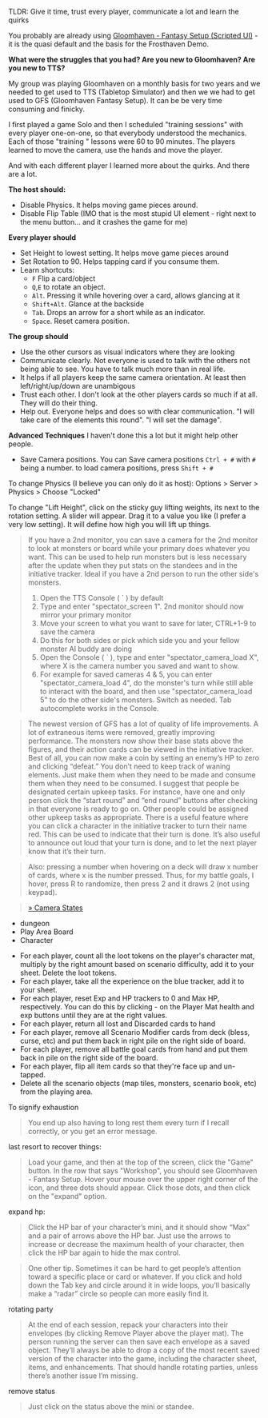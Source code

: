 TLDR: Give it time, trust every player, communicate a lot and learn the quirks

You probably are already using [Gloomhaven - Fantasy Setup (Scripted UI)](https://steamcommunity.com/sharedfiles/filedetails/?id=1301493206&searchtext=fantasy) - it is the quasi default and the basis for the Frosthaven Demo.

**What were the struggles that you had? Are you new to Gloomhaven? Are you new to TTS?**

My group was playing Gloomhaven on a monthly basis for two years and we needed to get used to TTS (Tabletop Simulator) and then we we had to get used to GFS (Gloomhaven Fantasy Setup). It can be be very time consuming and finicky.

I first played a game Solo and then I scheduled "training sessions" with every player one-on-one, so that everybody understood the mechanics.  Each of those "training " lessons were 60 to 90 minutes. The players learned to move the camera, use the hands and move the player.

And with each different player I learned more about the quirks. And there are a lot.

**The host should:**
* Disable Physics. It helps moving game pieces around.
* Disable Flip Table (IMO that is the most stupid UI element - right next to the menu button... and it crashes the game for me)

**Every player should**
* Set Height to lowest setting. It helps move game pieces around
* Set Rotation to 90. Helps tapping card if you consume them.
* Learn shortcuts:
	* `F` Flip a card/object
	* `Q`,`E` to rotate an object.
	* `Alt`. Pressing it while hovering over a card, allows glancing at it
	* `Shift+Alt`. Glance at the backside
	* `Tab`. Drops an arrow for a short while as an indicator.
	* `Space`. Reset camera position.

**The group should**
* Use the other cursors as visual indicators where they are looking
* Communicate clearly. Not everyone is used to talk with the others not being able to see. You have to talk much more than in real life.
* It helps if all players keep the same camera orientation. At least then left/right/up/down are unambigous
* Trust each other. I don't look at the other players cards so much if at all. They will do their thing.
* Help out. Everyone helps and does so with clear communication. "I will take care of the elements this round". "I will set the damage".

**Advanced Techniques**
I haven't done this a lot but it might help other people.
* Save Camera positions. You can Save camera positions `Ctrl + #` with `#` being a number. to load camera positions, press `Shift + #`





To change Physics (I believe you can only do it as host):
Options > Server > Physics > Choose "Locked"

To change "Lift Height", click on the sticky guy lifting weights, its next to the rotation setting. A slider will appear. Drag it to a value you like (I prefer a very low setting). It will define how high you will lift up things.

> If you have a 2nd monitor, you can save a camera for the 2nd monitor to look at monsters or board while your primary does whatever you want. This can be used to help run monsters but is less necessary after the update when they put stats on the standees and in the initiative tracker. Ideal if you have a 2nd person to run the other side's monsters.
> 1. Open the TTS Console ( ` ) by default
> 2. Type and enter "spectator_screen 1". 2nd monitor should now mirror your primary monitor
> 3. Move your screen to what you want to save for later, CTRL+1-9 to save the camera
> 4. Do this for both sides or pick which side you and your fellow monster AI buddy are doing
> 5. Open the Console ( ` ), type and enter "spectator_camera_load X", where X is the camera number you saved and want to show.
> 6. For example for saved cameras 4 & 5, you can enter "spectator_camera_load 4", do the monster's turn while still able to interact with the board, and then use "spectator_camera_load 5" to do the other side's monsters. Switch as needed. Tab autocomplete works in the Console.

> The newest version of GFS has a lot of quality of life improvements. A lot of extraneous items were removed, greatly improving performance. The monsters now show their base stats above the figures, and their action cards can be viewed in the initiative tracker. Best of all, you can now make a coin by setting an enemy’s HP to zero and clicking “defeat.”
> You don’t need to keep track of waning elements. Just make them when they need to be made and consume them when they need to be consumed.
> I suggest that people be designated certain upkeep tasks. For instance, have one and only person click the “start round” and “end round” buttons after checking in that everyone is ready to go on. Other people could be assigned other upkeep tasks as appropriate.
> There is a useful feature where you can click a character in the initiative tracker to turn their name red. This can be used to indicate that their turn is done. It’s also useful to announce out loud that your turn is done, and to let the next player know that it’s their turn.

> Also: pressing a number when hovering on a deck will draw x number of cards, where x is the number pressed. Thus, for my battle goals, I hover, press R to randomize, then press 2 and it draws 2 (not using keypad).

> [» Camera States](https://berserk-games.com/knowledgebase/camera-states/)
- dungeon
- Play Area Board
- Character


* For each player, count all the loot tokens on the player's character mat, multiply by the right amount based on scenario difficulty, add it to your sheet. Delete the loot tokens.
* For each player, take all the experience on the blue tracker, add it to your sheet.
* For each player, reset Exp and HP trackers to 0 and Max HP, respectively. You can do this by clicking - on the Player Mat health and exp buttons until they are at the right values.
* For each player, return all lost and Discarded cards to hand
* For each player, remove all Scenario Modifier cards from deck (bless, curse, etc) and put them back in right pile on the right side of board.
* For each player, remove all battle goal cards from hand and put them back in pile on the right side of the board.
* For each player, flip all item cards so that they're face up and un-tapped.
* Delete all the scenario objects (map tiles, monsters, scenario book, etc) from the playing area.

To signify exhaustion
> You end up also having to long rest them every turn if I recall correctly, or you get an error message.


last resort to recover things:
> Load your game, and then at the top of the screen, click the "Game" button. In the row that says "Workshop", you should see Gloomhaven - Fantasy Setup. Hover your mouse over the upper right corner of the icon, and three dots should appear. Click those dots, and then click on the "expand" option.

expand hp:
> Click the HP bar of your character’s mini, and it should show “Max” and a pair of arrows above the HP bar. Just use the arrows to increase or decrease the maximum health of your character, then click the HP bar again to hide the max control.

> One other tip. Sometimes it can be hard to get people’s attention toward a specific place or card or whatever. If you click and hold down the Tab key and circle around it in wide loops, you’ll basically make a “radar” circle so people can more easily find it.

rotating party
> At the end of each session, repack your characters into their envelopes (by clicking Remove Player above the player mat). The person running the server can then save each envelope as a saved object. They’ll always be able to drop a copy of the most recent saved version of the character into the game, including the character sheet, items, and enhancements. That should handle rotating parties, unless there’s another issue I’m missing.

remove status
> Just click on the status above the mini or standee.
